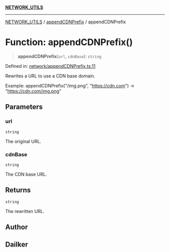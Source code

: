 [**NETWORK_UTILS**](../../README.md)

***

[NETWORK_UTILS](../../README.md) / [appendCDNPrefix](../README.md) / appendCDNPrefix

# Function: appendCDNPrefix()

> **appendCDNPrefix**(`url`, `cdnBase`): `string`

Defined in: [network/appendCDNPrefix.ts:11](https://github.com/dailker/everyutil-js/blob/b3e269da55b7d96c15eb37e98c5c4f6b94f05f6f/src/network/appendCDNPrefix.ts#L11)

Rewrites a URL to use a CDN base domain.

Example: appendCDNPrefix("/img.png", "https://cdn.com") → "https://cdn.com/img.png"

## Parameters

### url

`string`

The original URL.

### cdnBase

`string`

The CDN base URL.

## Returns

`string`

The rewritten URL.

## Author

## Dailker
